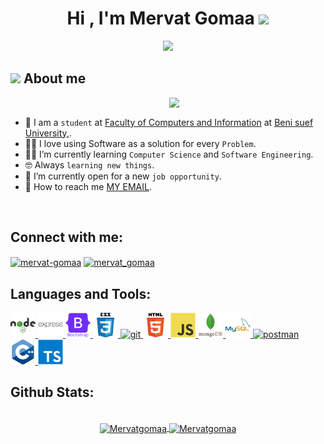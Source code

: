 
<h1 align="center"><b>Hi , I'm Mervat Gomaa </b><img src="https://media.giphy.com/media/hvRJCLFzcasrR4ia7z/giphy.gif" width="35"></h1>
<p align="center">
  <a ><img src="https://readme-typing-svg.herokuapp.com?font=Time+New+Roman&color=cyan&size=25&center=true&vCenter=true&width=600&height=100&lines=Back-End+Developer+Using+`Node.js`,;Computer+Science+Student"></a>
</p>

## <picture><img src = "https://github.com/7oSkaaa/7oSkaaa/blob/main/Images/about_me.gif?raw=true" width = 50px></picture> About me

<picture> <img align="right" src="https://github.com/7oSkaaa/7oSkaaa/blob/main/Images/Right_Side.gif?raw=true" width = 250px></picture>

<br>

- :school: I am a `student` at [Faculty of Computers and Information](https://benisuef.edu.eg/cisfac/pages/home.aspx) at [Beni suef University,](https://www.benisuef.edu.eg/pages/default.aspx).
- :technologist: I love using Software as a solution for every `Problem`.
- :student: I’m currently learning `Computer Science` and `Software Engineering`.
- :nerd_face: Always `learning new things`.
- :thinking: I’m currently open for a new `job opportunity`.
- :email: How to reach me [MY EMAIL](mervatgomaa23@gmail.com).
<br>


## Connect with me:
<p align="left">
<a href="https://www.linkedin.com/in/mervat-gomaa-2036b2210" target="blank"><img align="center" src="https://raw.githubusercontent.com/rahuldkjain/github-profile-readme-generator/master/src/images/icons/Social/linked-in-alt.svg" alt="mervat-gomaa" height="30" width="40" /></a>
<a href="https://wa.me/201113762652" target="blank"><img align="center" src="https://github.com/rahulbanerjee26/githubProfileReadmeGenerator/blob/main/icons/whatsapp.svg" alt="mervat_gomaa" height="30" width="40" /></a>
</p>


## Languages and Tools:
<p align="left"> <a href="https://nodejs.org" target="_blank" rel="noreferrer"> <img src="https://raw.githubusercontent.com/devicons/devicon/master/icons/nodejs/nodejs-original-wordmark.svg" alt="nodejs" width="40" height="40"/> </a> <a href="https://expressjs.com" target="_blank" rel="noreferrer"> <img src="https://raw.githubusercontent.com/devicons/devicon/master/icons/express/express-original-wordmark.svg" alt="express" width="40" height="40"/> </a> <a href="https://getbootstrap.com" target="_blank" rel="noreferrer"> <img src="https://raw.githubusercontent.com/devicons/devicon/master/icons/bootstrap/bootstrap-plain-wordmark.svg" alt="bootstrap" width="40" height="40"/> </a> <a href="https://www.w3schools.com/css/" target="_blank" rel="noreferrer"> <img src="https://raw.githubusercontent.com/devicons/devicon/master/icons/css3/css3-original-wordmark.svg" alt="css3" width="40" height="40"/> <a href="https://git-scm.com/" target="_blank" rel="noreferrer"> <img src="https://www.vectorlogo.zone/logos/git-scm/git-scm-icon.svg" alt="git" width="40" height="40"/> </a> <a href="https://www.w3.org/html/" target="_blank" rel="noreferrer"> <img src="https://raw.githubusercontent.com/devicons/devicon/master/icons/html5/html5-original-wordmark.svg" alt="html5" width="40" height="40"/> </a> <a href="https://developer.mozilla.org/en-US/docs/Web/JavaScript" target="_blank" rel="noreferrer"> <img src="https://raw.githubusercontent.com/devicons/devicon/master/icons/javascript/javascript-original.svg" alt="javascript" width="40" height="40"/> </a> <a href="https://www.mongodb.com/" target="_blank" rel="noreferrer"> <img src="https://raw.githubusercontent.com/devicons/devicon/master/icons/mongodb/mongodb-original-wordmark.svg" alt="mongodb" width="40" height="40"/> </a> <a href="https://www.mysql.com/" target="_blank" rel="noreferrer"> <img src="https://raw.githubusercontent.com/devicons/devicon/master/icons/mysql/mysql-original-wordmark.svg" alt="mysql" width="40" height="40"/> </a> <a href="https://postman.com" target="_blank" rel="noreferrer"> <img src="https://www.vectorlogo.zone/logos/getpostman/getpostman-icon.svg" alt="postman" width="40" height="40"/> </a> <a href="https://reactjs.org/" target="_blank" rel="noreferrer"> <img src="https://raw.githubusercontent.com/devicons/devicon/master/icons/cplusplus/cplusplus-original.svg" alt="cplusplus" width="40" height="40"/> </a> <a href="https://www.typescriptlang.org/" target="_blank" rel="noreferrer"> <img src="https://github.com/devicons/devicon/blob/master/icons/typescript/typescript-original.svg" alt="nodejs" width="40" height="40"/> </a></p>



## Github Stats:
<br>

<div align="center">


<a href="https://github.com/Mervat567">
<img align="center" src="https://github-readme-stats.vercel.app/api/top-langs?username=mervat567&show_icons=true&locale=en&layout=compact&line_height=20&icon_color=2234AE&text_color=D3D3D3&bg_color=0,000000,130F40" width="375" alt="Mervatgomaa" />

<img align="center" src="https://github-readme-stats.vercel.app/api?username=mervat567&include_all_commits=true&count_private=true&show_icons=true&line_height=20&icon_color=2234AE&text_color=D3D3D3&bg_color=0,000000,130F40" width="450" alt="Mervatgomaa" />

</a>
</div>

